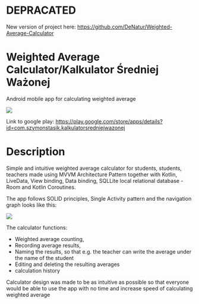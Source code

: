 # DEPRACATED

New version of project here: https://github.com/DeNatur/Weighted-Average-Calculator

# Weighted Average Calculator/Kalkulator Średniej Ważonej

Android mobile app for calculating weighted average 

![](https://i.imgur.com/lgRNO3b.png)

Link to google play: https://play.google.com/store/apps/details?id=com.szymonstasik.kalkulatorsredniejwazonej

# Description

Simple and intuitive weighted average calculator for students, students, teachers made using MVVM
Architecture Pattern together with Kotlin, LiveData, View binding, Data binding, 
SQLLite local relational database - Room and Kotlin Coroutines.

The app follows SOLID principles, Single Activity pattern and the navigation graph looks like this:

![](https://i.imgur.com/Bms9SRF.png)

The calculator functions:

- Weighted average counting,
- Recording average results,
- Naming the results, so that e.g. the teacher can write the average under the name of the student
- Editing and deleting the resulting averages
- calculation history

Calculator design was made to be as intuitive as possible so that everyone would be able to use the app with no time and increase
speed of calculating weighted average
